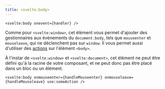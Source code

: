 ```yaml
---
title: <svelte:body>
---
```


```svelte
<svelte:body onevent={handler} />
```

Comme pour `<svelte:window>`, cet élément vous permet d'ajouter des gestionnaires aux évènements du
`document.body`, tels que `mouseenter` et `mouseleave`, qui ne déclenchent pas sur `window`. Il vous
permet aussi d'utiliser des [actions](use) sur l'élément `<body>`.

À l'instar de `<svelte:window>` et `<svelte:document>`, cet élément ne peut être défini	qu'à la
racine de votre composant, et ne peut donc pas être placé dans un bloc ou un élément.

```svelte
<svelte:body onmouseenter={handleMouseenter} onmouseleave={handleMouseleave} use:someAction />
```
